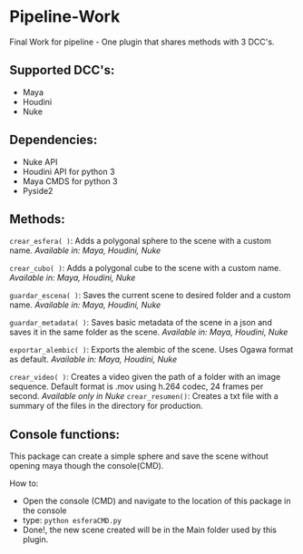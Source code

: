 # Pipeline-Work
Final Work for pipeline - One plugin that shares methods with 3 DCC's.

## Supported DCC's:
* Maya
* Houdini
* Nuke

## Dependencies:

* Nuke API
* Houdini API for python 3
* Maya CMDS for python 3
* Pyside2

## Methods: 

`crear_esfera( )`: Adds a polygonal sphere to the scene with a custom name. *Available in: Maya, Houdini, Nuke*

`crear_cubo( )`: Adds a polygonal cube to the scene with a custom name. *Available in: Maya, Houdini, Nuke*

`guardar_escena( )`: Saves the current scene to desired folder and a custom name. *Available in: Maya, Houdini, Nuke*

`guardar_metadata( )`: Saves basic metadata of the scene in a json and saves it in the same folder as the scene. *Available in: Maya, Houdini, Nuke*

`exportar_alembic( )`: Exports the alembic of the scene. Uses Ogawa format as default. *Available in: Maya, Houdini, Nuke*

`crear_video( )`: Creates a video given the path of a folder with an image sequence. Default format is .mov using h.264 codec, 24 frames per second. *Available only in Nuke*
`crear_resumen()`: Creates a txt file with a summary of the files in the directory for production.

## Console functions:

This package can create a simple sphere and save the scene without opening maya though the console(CMD).

How to:
- Open the console (CMD) and navigate to the location of this package in the console
- type: `python esferaCMD.py` 
- Done!, the new scene created will be in the Main folder used by this plugin. 
